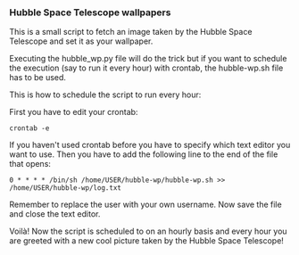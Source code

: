### Hubble Space Telescope wallpapers

This is a small script to fetch an image taken by the Hubble Space Telescope and set it as your wallpaper.

Executing the hubble_wp.py file will do the trick but if you want to schedule the execution (say to run it every hour) with crontab, the hubble-wp.sh file has to be used.

This is how to schedule the script to run every hour:

First you have to edit your crontab:
```
crontab -e
```
If you haven't used crontab before you have to specify which text editor you want to use.
Then you have to add the following line to the end of the file that opens:
```
0 * * * * /bin/sh /home/USER/hubble-wp/hubble-wp.sh >> /home/USER/hubble-wp/log.txt
```

Remember to replace the user with your own username. Now save the file and close the text editor.

Voilà! Now the script is scheduled to on an hourly basis and every hour you are greeted with a new cool picture taken by the Hubble Space Telescope!
